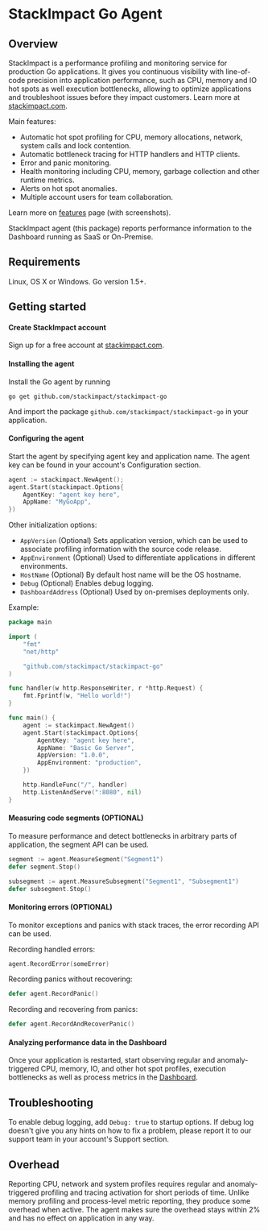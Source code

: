 # StackImpact Go Agent

## Overview

StackImpact is a performance profiling and monitoring service for production Go applications. It gives you continuous visibility with line-of-code precision into application performance, such as CPU, memory and IO hot spots as well execution bottlenecks, allowing to optimize applications and troubleshoot issues before they impact customers. Learn more at [stackimpact.com](https://stackimpact.com/).

Main features:

* Automatic hot spot profiling for CPU, memory allocations, network, system calls and lock contention.
* Automatic bottleneck tracing for HTTP handlers and HTTP clients.
* Error and panic monitoring.
* Health monitoring including CPU, memory, garbage collection and other runtime metrics.
* Alerts on hot spot anomalies.
* Multiple account users for team collaboration.

Learn more on [features](https://stackimpact.com/features/) page (with screenshots).


StackImpact agent (this package) reports performance information to the Dashboard running as SaaS or On-Premise.


## Requirements

Linux, OS X or Windows. Go version 1.5+.


## Getting started

#### Create StackImpact account

Sign up for a free account at [stackimpact.com](https://stackimpact.com/).


#### Installing the agent

Install the Go agent by running

```
go get github.com/stackimpact/stackimpact-go
```

And import the package `github.com/stackimpact/stackimpact-go` in your application.


#### Configuring the agent

Start the agent by specifying agent key and application name. The agent key can be found in your account's Configuration section.

```go
agent := stackimpact.NewAgent();
agent.Start(stackimpact.Options{
    AgentKey: "agent key here",
    AppName: "MyGoApp",
})
```

Other initialization options:
* `AppVersion` (Optional) Sets application version, which can be used to associate profiling information with the source code release.
* `AppEnvironment` (Optional) Used to differentiate applications in different environments.
* `HostName` (Optional) By default host name will be the OS hostname.
* `Debug` (Optional) Enables debug logging.
* `DashboardAddress` (Optional) Used by on-premises deployments only.


Example:

```go
package main

import (
  	"fmt"
  	"net/http"

  	"github.com/stackimpact/stackimpact-go"
)

func handler(w http.ResponseWriter, r *http.Request) {
  	fmt.Fprintf(w, "Hello world!")
}

func main() {
  	agent := stackimpact.NewAgent()
    agent.Start(stackimpact.Options{
        AgentKey: "agent key here",
        AppName: "Basic Go Server",
        AppVersion: "1.0.0",
        AppEnvironment: "production",
    })

    http.HandleFunc("/", handler)
    http.ListenAndServe(":8080", nil)
}
```


#### Measuring code segments (OPTIONAL)

To measure performance and detect bottlenecks in arbitrary parts of application, the segment API can be used.

```go
segment := agent.MeasureSegment("Segment1")
defer segment.Stop()
```

```go
subsegment := agent.MeasureSubsegment("Segment1", "Subsegment1")
defer subsegment.Stop()
```


#### Monitoring errors (OPTIONAL)

To monitor exceptions and panics with stack traces, the error recording API can be used.

Recording handled errors:

```go
agent.RecordError(someError)
```

Recording panics without recovering:

```go
defer agent.RecordPanic()
```

Recording and recovering from panics:

```go
defer agent.RecordAndRecoverPanic()
```


#### Analyzing performance data in the Dashboard

Once your application is restarted, start observing regular and anomaly-triggered CPU, memory, IO, and other hot spot profiles, execution bottlenecks as well as process metrics in the [Dashboard](https://dashboard.stackimpact.com/).


## Troubleshooting

To enable debug logging, add `Debug: true` to startup options. If debug log doesn't give you any hints on how to fix a problem, please report it to our support team in your account's Support section.


## Overhead

Reporting CPU, network and system profiles requires regular and anomaly-triggered profiling and tracing activation for short periods of time. Unlike memory profiling and process-level metric reporting, they produce some overhead when active. The agent makes sure the overhead stays within 2% and has no effect on application in any way.
